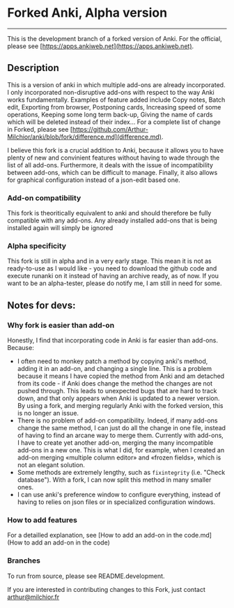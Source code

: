 # Forked Anki, Alpha version
-------------------------------------

This is the development branch of a forked version of Anki. For the official, please see [https://apps.ankiweb.net](https://apps.ankiweb.net).

## Description
This is a version of anki in which multiple add-ons are already incorporated. I only incorporated non-disruptive add-ons with respect to the way Anki works fundamentally. Examples of feature added include Copy notes, Batch edit, Exporting from browser, Postponing cards, Increasing speed of some operations, Keeping some long term back-up, Giving the name of cards which will be deleted instead of their index... For a complete list of change in Forked, please see  [https://github.com/Arthur-Milchior/anki/blob/fork/difference.md](difference.md).

I believe this fork is a crucial addition to Anki, because it allows you to have plenty of new and convinient features without having to wade through the list of all add-ons. Furthermore, it deals with the issue of incompatibility between add-ons, which can be difficult to manage. Finally, it also allows for graphical configuration instead of a json-edit based one.

### Add-on compatibility
This fork is theoritically equivalent to anki and should therefore be fully compatible with any add-ons. Any already installed add-ons that is being installed again will simply be ignored

### Alpha specificity
This fork is still in alpha and in a very early stage. This mean it is not as ready-to-use as I would like - you need to download the github code and execute runanki on it instead of having an archive ready, as of now.
If you want to be an alpha-tester, please do notify me, I am still in need for some.

## Notes for devs:
### Why fork is easier than add-on
Honestly, I find that incorporating code in Anki is far easier than add-ons. Because:
* I often need to monkey patch a method by copying anki's method, adding it in an add-on, and changing a single line. This is a problem because it means  I have copied the method from Anki and am detached from its code - if Anki does change the method the changes are not pushed through. This leads to unexpected bugs that are hard to track down, and that only appears when Anki is updated to a newer version. By using a fork, and merging regularly Anki with the forked version, this is no longer an issue.
* There is no problem of add-on compatibility. Indeed, if many add-ons change the same method, I can just do all the change in one file, instead of having to find an arcane way to merge them. Currently with add-ons, I have to create yet another add-on, merging the many incompatible add-ons in a new one. This is what I did, for example, when I created an add-on merging «multiple column editor» and «frozen fields», which is not an elegant solution.
* Some methods are extremely lengthy, such as ``fixintegrity`` (i.e. "Check database"). With a fork, I can now split this method in many smaller ones.
* I can use anki's preference window to configure everything, instead of having to relies on json files or in specialized configuration windows.

### How to add features
For a detailled explanation, see [How to add an add-on in the code.md](How to add an add-on in the code)

### Branches

To run from source, please see README.development.

If you are interested in contributing changes to this Fork, just contact arthur@milchior.fr
